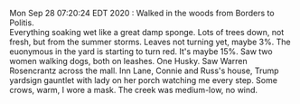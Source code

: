 Mon Sep 28 
07:20:24 EDT 2020 : Walked in the woods from Borders to Politis.  
Everything soaking wet like a great damp sponge. Lots of trees down, not fresh, but from the summer storms. Leaves not turning yet, maybe 3%. The euonymous in the yard is starting to turn red. It's maybe 15%. Saw two women walking dogs, both on leashes. One Husky. Saw Warren Rosencrantz across the mall. Inn Lane, Connie and Russ's house, Trump yardsign gauntlet with lady on her porch watching me every step. Some crows, warm, I wore a mask. The creek was medium-low, no wind.
